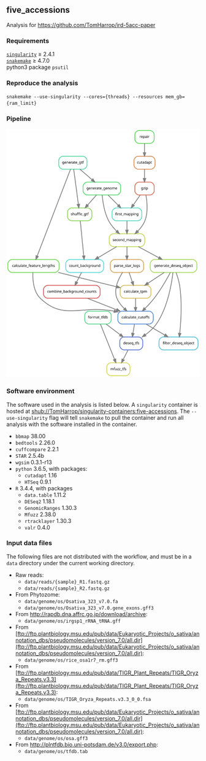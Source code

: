 ## five_accessions

Analysis for https://github.com/TomHarrop/ird-5acc-paper

### Requirements

[`singularity`](https://singularity.lbl.gov) ≥ 2.4.1   
[`snakemake`](https://snakemake.readthedocs.io) ≥ 4.7.0  
python3 package `psutil`

### Reproduce the analysis

`snakemake --use-singularity --cores={threads} --resources mem_gb={ram_limit}`

### Pipeline

![](dag/dag.svg)

### Software environment

The software used in the analysis is listed below. A `singularity` container is hosted at [shub://TomHarrop/singularity-containers:five-accessions](https://www.singularity-hub.org/collections/996). The `--use-singularity` flag will tell `snakemake` to pull the container and run all analysis with the software installed in the container.

- `bbmap` 38.00
- `bedtools` 2.26.0
- `cuffcompare` 2.2.1
- `STAR` 2.5.4b
- `wgsim` 0.3.1-r13
- `python` 3.6.5, with packages:
    + `cutadapt` 1.16
    + `HTSeq` 0.9.1
- `R` 3.4.4, with packages
    + `data.table` 1.11.2
    + `DESeq2` 1.18.1
    + `GenomicRanges` 1.30.3
    + `Mfuzz` 2.38.0
    + `rtracklayer`  1.30.3
    + `valr` 0.4.0  

### Input data files

The following files are not distributed with the workflow, and must be in a `data` directory under the current working directory.

- Raw reads:
    + `data/reads/{sample}_R1.fastq.gz`
    + `data/reads/{sample}_R2.fastq.gz`
- From Phytozome:
    + `data/genome/os/Osativa_323_v7.0.fa`
    + `data/genome/os/Osativa_323_v7.0.gene_exons.gff3`
- From http://rapdb.dna.affrc.go.jp/download/archive:
    + `data/genome/os/irgsp1_rRNA_tRNA.gff`
- From [ftp://ftp.plantbiology.msu.edu/pub/data/Eukaryotic_Projects/o_sativa/annotation_dbs/pseudomolecules/version_7.0/all.dir](ftp://ftp.plantbiology.msu.edu/pub/data/Eukaryotic_Projects/o_sativa/annotation_dbs/pseudomolecules/version_7.0/all.dir):
    + `data/genome/os/rice_osa1r7_rm.gff3`
- From [ftp://ftp.plantbiology.msu.edu/pub/data/TIGR_Plant_Repeats/TIGR_Oryza_Repeats.v3.3](ftp://ftp.plantbiology.msu.edu/pub/data/TIGR_Plant_Repeats/TIGR_Oryza_Repeats.v3.3):
    + `data/genome/os/TIGR_Oryza_Repeats.v3.3_0_0.fsa`
- From [ftp://ftp.plantbiology.msu.edu/pub/data/Eukaryotic_Projects/o_sativa/annotation_dbs/pseudomolecules/version_7.0/all.dir](ftp://ftp.plantbiology.msu.edu/pub/data/Eukaryotic_Projects/o_sativa/annotation_dbs/pseudomolecules/version_7.0/all.dir):
    + `data/genome/os/osa.gff3`
- From http://plntfdb.bio.uni-potsdam.de/v3.0/export.php:
    + `data/genome/os/tfdb.tab`
